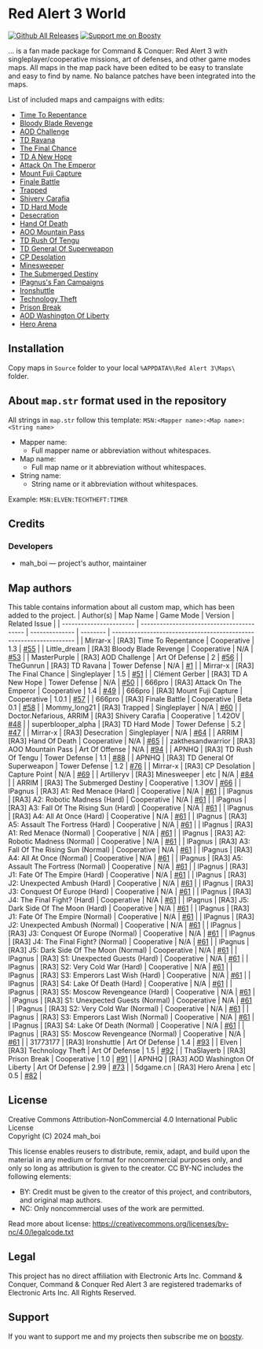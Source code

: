 # Red Alert 3 World
[![Github All Releases](https://img.shields.io/github/downloads/MahBoiDeveloper/RedAlert3World/total.svg)](https://github.com/MahBoiDeveloper/RedAlert3World/releases) [![Support me on Boosty](https://img.shields.io/badge/boosty-50₽/month-green.svg?logo=boosty)](https://boosty.to/mah_boi)

... is a fan made package for Command &amp; Conquer: Red Alert 3 with singleplayer/cooperative missions, art of defenses, and other game modes maps. All maps in the map pack have been edited to be easy to translate and easy to find by name. No balance patches have been integrated into the maps.

List of included maps and campaigns with edits:
* [Time To Repentance](https://www.moddb.com/games/cc-red-alert-3/addons/remastered-campaignrepentance)
* [Bloody Blade Revenge](https://www.moddb.com/games/cc-red-alert-3/addons/lds-pve-bloody-blade-revenge)
* [AOD Challenge](https://www.moddb.com/games/cc-red-alert-3/addons/art-of-defence-challange)
* [TD Ravana](https://www.cnclabs.com/downloads/details.aspx?id=520)
* [The Final Chance](https://www.moddb.com/games/cc-red-alert-3/addons/miathe-final-chance)
* [TD A New Hope](https://www.moddb.com/games/cc-red-alert-3/addons/td-a-new-hope-map)
* [Attack On The Emperor](https://www.moddb.com/games/cc-red-alert-3/addons/mission-imperor1)
* [Mount Fuji Capture](https://www.moddb.com/games/cc-red-alert-3/addons/mount-fuji-capture-v101)
* [Finale Battle](https://www.moddb.com/games/cc-red-alert-3/addons/final-battle-beta-01)
* [Trapped](https://www.moddb.com/games/cc-red-alert-3/addons/map19)
* [Shivery Carafia](https://www.moddb.com/games/cc-red-alert-3/addons/mission-operationsshivery-carafia)
* [TD Hard Mode](https://github.com/MahBoiDeveloper/RedAlert3World/issues/47)
* [Desecration](https://www.moddb.com/games/cc-red-alert-3/addons/remade-campaign-ra2-desecration)
* [Hand Of Death](https://www.moddb.com/games/cc-red-alert-3/addons/remastered-campaign-hand-of-death)
* [AOO Mountain Pass](https://www.cnclabs.com/downloads/details.aspx?id=1362)
* [TD Rush Of Tengu](https://www.moddb.com/games/cc-red-alert-3/addons/rush-of-tengu1-1)
* [TD General Of Superweapon](https://www.moddb.com/games/cc-red-alert-3/addons/general-of-superweapon1-2)
* [CP Desolation](https://www.moddb.com/games/cc-red-alert-3/addons/desolation-cpoccupying-mode)
* [Minesweeper](https://www.moddb.com/games/cc-red-alert-3/addons/cc-red-alert-3-minesweeper)
* [The Submerged Destiny](https://www.moddb.com/games/cc-red-alert-3/addons/mission-operationthe-submerged-destiny)
* [lPagnus's Fan Campaigns](https://drive.google.com/drive/folders/1XUEsOetqfKxJNRGR71zcAwdlwx2wJLTO)
* [Ironshuttle](https://www.cnclabs.com/downloads/details.aspx?id=1548)
* [Technology Theft](https://www.cnclabs.com/downloads/details.aspx?id=1355)
* [Prison Break](https://www.cnclabs.com/downloads/details.aspx?id=1214)
* [AOD Washington Of Liberty](https://www.moddb.com/games/cc-red-alert-3/addons/washington-of-liberty-2-99)
* [Hero Arena](https://www.moddb.com/games/cc-red-alert-3/addons/5dgamecn)

## Installation
Copy maps in `Source` folder to your local `%APPDATA%\Red Alert 3\Maps\` folder.

## About `map.str` format used in the repository
All strings in `map.str` follow this template: `MSN:<Mapper name>:<Map name>:<String name>`

* Mapper name:
  * Full mapper name or abbreviation without whitespaces.
* Map name:
  * Full map name or it abbreviation without whitespaces.
* String name:
  * String name or it abbreviation without whitespaces.

Example: `MSN:ELVEN:TECHTHEFT:TIMER`

<!-- There also have the file `mapStrings.str`, that you can include in your version of `gamestrings.csf`. -->

## Credits
### Developers
* mah_boi — project's author, maintainer

## Map authors
This table contains information about all custom map, which has been added to the project.
| Author(s)               | Map Name                                  | Game Mode      | Version  | Related Issue                                                      |
| ----------------------- | ----------------------------------------- | -------------- | -------- | ------------------------------------------------------------------ |
| Mirrar-x                | [RA3] Time To Repentance                  | Cooperative    | 1.3      | [#55](https://github.com/MahBoiDeveloper/RedAlert3World/issues/55) |
| Little_dream            | [RA3] Bloody Blade Revenge                | Cooperative    | N/A      | [#53](https://github.com/MahBoiDeveloper/RedAlert3World/issues/53) |
| MasterPurple            | [RA3] AOD Challenge                       | Art Of Defense | 2        | [#56](https://github.com/MahBoiDeveloper/RedAlert3World/issues/56) |
| TheGunrun               | [RA3] TD Ravana                           | Tower Defense  | N/A      | [#1](https://github.com/MahBoiDeveloper/RedAlert3World/issues/1)   |
| Mirrar-x                | [RA3] The Final Chance                    | Singleplayer   | 1.5      | [#51](https://github.com/MahBoiDeveloper/RedAlert3World/issues/51) |
| Clément Gerber          | [RA3] TD A New Hope                       | Tower Defense  | N/A      | [#50](https://github.com/MahBoiDeveloper/RedAlert3World/issues/50) |
| 666pro                  | [RA3] Attack On The Emperor               | Cooperative    | 1.4      | [#49](https://github.com/MahBoiDeveloper/RedAlert3World/issues/49) |
| 666pro                  | [RA3] Mount Fuji Capture                  | Cooperative    | 1.0.1    | [#57](https://github.com/MahBoiDeveloper/RedAlert3World/issues/57) |
| 666pro                  | [RA3] Finale Battle                       | Cooperative    | Beta 0.1 | [#58](https://github.com/MahBoiDeveloper/RedAlert3World/issues/58) |
| Mommy_long21            | [RA3] Trapped                             | Singleplayer   | N/A      | [#60](https://github.com/MahBoiDeveloper/RedAlert3World/issues/60) |
| Doctor.Nefarious, ARRIM | [RA3] Shivery Carafia                     | Cooperative    | 1.42OV   | [#48](https://github.com/MahBoiDeveloper/RedAlert3World/issues/48) |
| superblooper_alpha      | [RA3] TD Hard Mode                        | Tower Defense  | 5.2      | [#47](https://github.com/MahBoiDeveloper/RedAlert3World/issues/47) |
| Mirrar-x                | [RA3] Desecration                         | Singleplayer   | N/A      | [#64](https://github.com/MahBoiDeveloper/RedAlert3World/issues/64) |
| ARRIM                   | [RA3] Hand Of Death                       | Cooperative    | N/A      | [#65](https://github.com/MahBoiDeveloper/RedAlert3World/issues/65) |
| zakthesandwarrior       | [RA3] AOO Mountain Pass                   | Art Of Offense | N/A      | [#94](https://github.com/MahBoiDeveloper/RedAlert3World/issues/94) |
| APNHQ                   | [RA3] TD Rush Of Tengu                    | Tower Defense  | 1.1      | [#88](https://github.com/MahBoiDeveloper/RedAlert3World/issues/88) |
| APNHQ                   | [RA3] TD General Of Superweapon           | Tower Defense  | 1.2      | [#76](https://github.com/MahBoiDeveloper/RedAlert3World/issues/76) |
| Mirrar-x                | [RA3] CP Desolation                       | Capture Point  | N/A      | [#69](https://github.com/MahBoiDeveloper/RedAlert3World/issues/69) |
| Artilleryv              | [RA3] Minesweeper                         | etc            | N/A      | [#84](https://github.com/MahBoiDeveloper/RedAlert3World/issues/84) |
| ARRIM                   | [RA3] The Submerged Destiny               | Cooperative    | 1.3OV    | [#66](https://github.com/MahBoiDeveloper/RedAlert3World/issues/66) |
| lPagnus                 | [RA3] A1: Red Menace (Hard)               | Cooperative    | N/A      | [#61](https://github.com/MahBoiDeveloper/RedAlert3World/issues/61) |
| lPagnus                 | [RA3] A2: Robotic Madness (Hard)          | Cooperative    | N/A      | [#61](https://github.com/MahBoiDeveloper/RedAlert3World/issues/61) |
| lPagnus                 | [RA3] A3: Fall Of The Rising Sun (Hard)   | Cooperative    | N/A      | [#61](https://github.com/MahBoiDeveloper/RedAlert3World/issues/61) |
| lPagnus                 | [RA3] A4: All At Once (Hard)              | Cooperative    | N/A      | [#61](https://github.com/MahBoiDeveloper/RedAlert3World/issues/61) |
| lPagnus                 | [RA3] A5: Assault The Fortress (Hard)     | Cooperative    | N/A      | [#61](https://github.com/MahBoiDeveloper/RedAlert3World/issues/61) |
| lPagnus                 | [RA3] A1: Red Menace (Normal)             | Cooperative    | N/A      | [#61](https://github.com/MahBoiDeveloper/RedAlert3World/issues/61) |
| lPagnus                 | [RA3] A2: Robotic Madness (Normal)        | Cooperative    | N/A      | [#61](https://github.com/MahBoiDeveloper/RedAlert3World/issues/61) |
| lPagnus                 | [RA3] A3: Fall Of The Rising Sun (Normal) | Cooperative    | N/A      | [#61](https://github.com/MahBoiDeveloper/RedAlert3World/issues/61) |
| lPagnus                 | [RA3] A4: All At Once (Normal)            | Cooperative    | N/A      | [#61](https://github.com/MahBoiDeveloper/RedAlert3World/issues/61) |
| lPagnus                 | [RA3] A5: Assault The Fortress (Normal)   | Cooperative    | N/A      | [#61](https://github.com/MahBoiDeveloper/RedAlert3World/issues/61) |
| lPagnus                 | [RA3] J1: Fate Of The Empire (Hard)       | Cooperative    | N/A      | [#61](https://github.com/MahBoiDeveloper/RedAlert3World/issues/61) |
| lPagnus                 | [RA3] J2: Unexpected Ambush (Hard)        | Cooperative    | N/A      | [#61](https://github.com/MahBoiDeveloper/RedAlert3World/issues/61) |
| lPagnus                 | [RA3] J3: Conquest Of Europe (Hard)       | Cooperative    | N/A      | [#61](https://github.com/MahBoiDeveloper/RedAlert3World/issues/61) |
| lPagnus                 | [RA3] J4: The Final Fight? (Hard)         | Cooperative    | N/A      | [#61](https://github.com/MahBoiDeveloper/RedAlert3World/issues/61) |
| lPagnus                 | [RA3] J5: Dark Side Of The Moon (Hard)    | Cooperative    | N/A      | [#61](https://github.com/MahBoiDeveloper/RedAlert3World/issues/61) |
| lPagnus                 | [RA3] J1: Fate Of The Empire (Normal)     | Cooperative    | N/A      | [#61](https://github.com/MahBoiDeveloper/RedAlert3World/issues/61) |
| lPagnus                 | [RA3] J2: Unexpected Ambush (Normal)      | Cooperative    | N/A      | [#61](https://github.com/MahBoiDeveloper/RedAlert3World/issues/61) |
| lPagnus                 | [RA3] J3: Conquest Of Europe (Normal)     | Cooperative    | N/A      | [#61](https://github.com/MahBoiDeveloper/RedAlert3World/issues/61) |
| lPagnus                 | [RA3] J4: The Final Fight? (Normal)       | Cooperative    | N/A      | [#61](https://github.com/MahBoiDeveloper/RedAlert3World/issues/61) |
| lPagnus                 | [RA3] J5: Dark Side Of The Moon (Normal)  | Cooperative    | N/A      | [#61](https://github.com/MahBoiDeveloper/RedAlert3World/issues/61) |
| lPagnus                 | [RA3] S1: Unexpected Guests (Hard)        | Cooperative    | N/A      | [#61](https://github.com/MahBoiDeveloper/RedAlert3World/issues/61) |
| lPagnus                 | [RA3] S2: Very Cold War (Hard)            | Cooperative    | N/A      | [#61](https://github.com/MahBoiDeveloper/RedAlert3World/issues/61) |
| lPagnus                 | [RA3] S3: Emperors Last Wish (Hard)       | Cooperative    | N/A      | [#61](https://github.com/MahBoiDeveloper/RedAlert3World/issues/61) |
| lPagnus                 | [RA3] S4: Lake Of Death (Hard)            | Cooperative    | N/A      | [#61](https://github.com/MahBoiDeveloper/RedAlert3World/issues/61) |
| lPagnus                 | [RA3] S5: Moscow Revengeance (Hard)       | Cooperative    | N/A      | [#61](https://github.com/MahBoiDeveloper/RedAlert3World/issues/61) |
| lPagnus                 | [RA3] S1: Unexpected Guests (Normal)      | Cooperative    | N/A      | [#61](https://github.com/MahBoiDeveloper/RedAlert3World/issues/61) |
| lPagnus                 | [RA3] S2: Very Cold War (Normal)          | Cooperative    | N/A      | [#61](https://github.com/MahBoiDeveloper/RedAlert3World/issues/61) |
| lPagnus                 | [RA3] S3: Emperors Last Wish (Normal)     | Cooperative    | N/A      | [#61](https://github.com/MahBoiDeveloper/RedAlert3World/issues/61) |
| lPagnus                 | [RA3] S4: Lake Of Death (Normal)          | Cooperative    | N/A      | [#61](https://github.com/MahBoiDeveloper/RedAlert3World/issues/61) |
| lPagnus                 | [RA3] S5: Moscow Revengeance (Normal)     | Cooperative    | N/A      | [#61](https://github.com/MahBoiDeveloper/RedAlert3World/issues/61) |
| 31773177                | [RA3] Ironshuttle                         | Art Of Defense | 1.4      | [#93](https://github.com/MahBoiDeveloper/RedAlert3World/issues/93) |
| Elven                   | [RA3] Technology Theft                    | Art Of Defense | 1.5      | [#92](https://github.com/MahBoiDeveloper/RedAlert3World/issues/92) |
| ThaSlayerb              | [RA3] Prison Break                        | Cooperative    | 1.0      | [#91](https://github.com/MahBoiDeveloper/RedAlert3World/issues/91) |
| APNHQ                   | [RA3] AOD Washington Of Liberty           | Art Of Defense | 2.99     | [#73](https://github.com/MahBoiDeveloper/RedAlert3World/issues/73) |
| 5dgame.cn               | [RA3] Hero Arena                          | etc            | 0.5      | [#82](https://github.com/MahBoiDeveloper/RedAlert3World/issues/82) |

## License
Creative Commons Attribution-NonCommercial 4.0 International Public License<br/>
Copyright (C) 2024 mah_boi

This license enables reusers to distribute, remix, adapt, and build upon the material in any medium or format for noncommercial purposes only, and only so long as attribution is given to the creator. CC BY-NC includes the following elements:

 * BY: Credit must be given to the creator of this project, and contributors, and original map authors.
 * NC: Only noncommercial uses of the work are permitted.

Read more about license: https://creativecommons.org/licenses/by-nc/4.0/legalcode.txt

## Legal
This project has no direct affiliation with Electronic Arts Inc. Command & Conquer, Command & Conquer Red Alert 3 are registered trademarks of Electronic Arts Inc. All Rights Reserved.

## Support
If you want to support me and my projects then subscribe me on [boosty](https://boosty.to/mah_boi).
